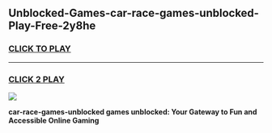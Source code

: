
## Unblocked-Games-car-race-games-unblocked-Play-Free-2y8he
<h3>
<a href="https://premium76.site?title=car-race-games-unblocked&ref=20A">CLICK TO PLAY</a></h3>
<hr>

<h3>
<a href="https://premium76.site?title=car-race-games-unblocked&ref=20A">CLICK 2 PLAY</a>
  
</h3>

<a href="https://premium76.site?title=car-race-games-unblocked&ref=20A"><img src="https://clearcache.store/games.png"></a>


**car-race-games-unblocked games unblocked: Your Gateway to Fun and Accessible Online Gaming**
